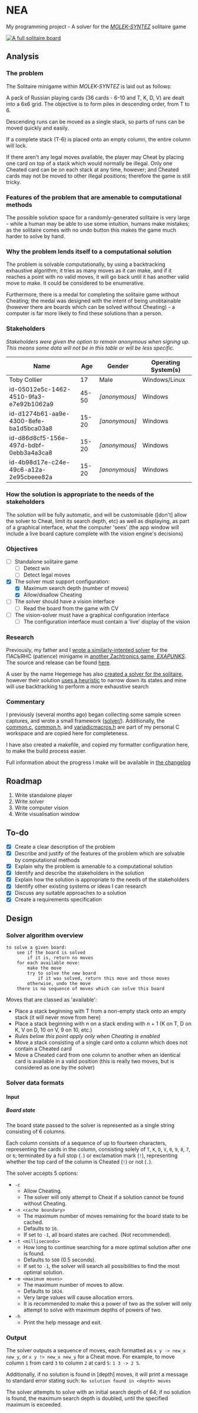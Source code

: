 # NEA

My programming project - A solver for the [*MOLEK-SYNTEZ*](https://store.steampowered.com/app/1168880/MOLEKSYNTEZ/) solitaire game

[![A full solitaire board](./samples/full.png)](./samples/full.png)

## Analysis

### The problem

The Solitaire minigame within *MOLEK-SYNTEZ* is laid out as follows:

A pack of Russian playing cards (36 cards - 6-10 and T, K, D, V) are dealt into a 6x6 grid. The objective is to form piles in descending order, from T to 6.

Descending runs can be moved as a single stack, so parts of runs can be moved quickly and easily.

If a complete stack (T-6) is placed onto an empty column, the entire column will lock.

If there aren't any legal moves available, the player may Cheat by placing one card on top of a stack which would normally be illegal. Only one Cheated card can be on each stack at any time, however; and Cheated cards may not be moved to other illegal positions; therefore the game is still tricky.

### Features of the problem that are amenable to computational methods

The possible solution space for a randomly-generated solitaire is very large - while a human may be able to use some intuition, humans make mistakes; as the solitaire comes with no undo button this makes the game much harder to solve by hand.

### Why the problem lends itself to a computational solution

The problem is solvable computationally, by using a backtracking exhaustive algorithm; it tries as many moves as it can make, and if it reaches a point with no valid moves, it will go back until it has another valid move to make. It could be considered to be enumerative.

Furthermore, there is a medal for completing the solitaire game without Cheating; the medal was designed with the intent of being unobtainable (however there are boards which can be solved without Cheating) - a computer is far more likely to find these solutions than a person.

### Stakeholders

*Stakeholders were given the option to remain anonymous when signing up. This means some data will not be in this table or will be less specific.*

| Name                                    | Age   | Gender          | Operating System(s) |
|-----------------------------------------|-------|-----------------|---------------------|
| Toby Collier                            | 17    | Male            | Windows/Linux       |
| id-05012e5c-1462-4510-9fa3-e7e92b1062a9 | 45-50 | *\[anonymous\]* | Windows             |
| id-d1274b61-aa9e-4300-8efe-ba1d5bca03a8 | 15-20 | *\[anonymous\]* | Windows             |
| id-d86d8cf5-156e-497d-bdbf-0ebb3a4a3ca8 | 15-20 | *\[anonymous\]* | Windows             |
| id-4b98d17e-c24e-49c6-a12a-2e95cbeee82a | 15-20 | *\[anonymous\]* | Windows             |

<!-- TODO: get more stakeholders -->

### How the solution is appropriate to the needs of the stakeholders

The solution will be fully automatic, and will be customisable ([don't] allow the solver to Cheat, limit its search depth, etc) as well as displaying, as part of a graphical interface, what the computer 'sees' (the app window will include a live board capture complete with the vision engine's decisions)

### Objectives

- [ ] Standalone solitaire game
  - [ ] Detect win
  - [ ] Detect legal moves
- [x] The solver must support configuration:
  - [x] Maximum search depth (number of moves)
  - [x] Allow/disallow Cheating
- [ ] The solver should have a vision interface
  - [ ] Read the board from the game with CV
- [ ] The vision-solver must have a graphical configuration interface
  - [ ] The configuration interface must contain a 'live' display of the vision

<!-- TODO: maybe more -->

### Research

Previously, my father and I [wrote a similarly-intented solver](https://www.youtube.com/watch?v=1MugAxSGbc8) for the ПАСЬЯНС (patience) minigame in [another Zachtronics game, *EXAPUNKS*](https://store.steampowered.com/app/716490/EXAPUNKS/). The source and release can be found [here](http://starbright.dyndns.org/starwort/patience/).

A user by the name Hegemege has also [created a solver for the solitaire](https://github.com/Hegemege/molek-syntez-solitaire-bot), however their solution [uses a heuristic](https://github.com/Hegemege/molek-syntez-solitaire-bot/blob/master/game_state.py#L244-L267) to narrow down its states and mine will use backtracking to perform a more exhaustive search

<!-- TODO: compare other solitaire games -->
<!-- TODO: research frameworks; pygame, etc -->

### Commentary

I previously (several months ago) began collecting some sample screen captures, and wrote a small framework ([solver/](./solver)). Additionally, the [common.c](solver_c/common.c), [common.h](solver_c/common.h), and [variadicmacros.h](solver_c/variadicmacros.h) are part of my personal C workspace and are copied here for completeness.

I have also created a makefile, and copied my formatter configuration here, to make the build process easier.

Full information about the progress I make will be available in [the changelog](./CHANGELOG.md)

## Roadmap

1. Write standalone player
2. Write solver
3. Write computer vision
4. Write visualisation window

## To-do

- [x] Create a clear description of the problem
- [x] Describe and justify of the features of the problem which are solvable by computational methods
- [x] Explain why the problem is amenable to a computational solution
- [x] Identify and describe the stakeholders in the solution
- [x] Explain how the solution is appropriate to the needs of the stakeholders
- [x] Identify other existing systems or ideas I can research
- [x] Discuss any suitable approaches to a solution
- [x] Create a requirements specification

## Design

<!-- TODO: build mockup image and analyse -->
### Solver algorithm overview

```pseudocode
to solve a given board:
    see if the board is solved
        if it is, return no moves
    for each available move:
        make the move
        try to solve the new board
            if it was solved, return this move and those moves
        otherwise, undo the move
    there is no sequence of moves which can solve this board
```

Moves that are classed as 'available':

- Place a stack beginning with T from a non-empty stack onto an empty stack (it will never move from here)
- Place a stack beginning with *n* on a stack ending with *n* + 1 (K on T, D on K, V on D, 10 on V, 9 on 10, etc.)
- *Rules below this point apply only when Cheating is enabled*
- Move a stack consisting of a single card onto a column which does not contain a Cheated card
- Move a Cheated card from one column to another when an identical card is available in a valid position (this is really two moves, but is considered as one by the solver)

### Solver data formats

#### Input

##### Board state

The board state passed to the solver is represented as a single string consisting of 6 columns.

Each column consists of a sequence of up to fourteen characters, representing the cards in the column, consisting solely of `T`, `K`, `D`, `V`, `0`, `9`, `8`, `7`, or `6`; terminated by a full stop (`.`) or exclamation mark (`!`), representing whether the top card of the column is Cheated (`!`) or not (`.`).

The solver accepts 5 options:

- `-c`
  - Allow Cheating.
  - The solver will only attempt to Cheat if a solution cannot be found without Cheating.
- `-n <cache boundary>`
  - The maximum number of moves remaining for the board state to be cached.
  - Defaults to `16`.
  - If set to `-1`, all board states are cached. (Not recommended).
- `-t <milliseconds>`
  - How long to continue searching for a more optimal solution after one is found.
  - Defaults to `500` (0.5 seconds).
  - If set to `-1`, the solver will search all possibilities to find the most optimal solution.
- `-m <maximum moves>`
  - The maximum number of moves to allow.
  - Defaults to `1024`.
  - Very large values will cause allocation errors.
  - It is recommended to make this a power of two as the solver will only attempt to solve with maximum depths of powers of two.
- `-h`
  - Print the help message and exit.

### Output

The solver outputs a sequence of moves, each formatted as `x y -> new_x new_y`, or `x y !> new_x new_y` for a Cheat move. For example, to move column `1` from card `3` to column `2` at card `5`: `1 3 -> 2 5`.

Additionally, if no solution is found in [depth] moves, it will print a message to standard error stating such: `No solution found in <depth> moves`

The solver attempts to solve with an initial search depth of 64; if no solution is found, the maximum search depth is doubled, until the specified maximum is exceeded.
